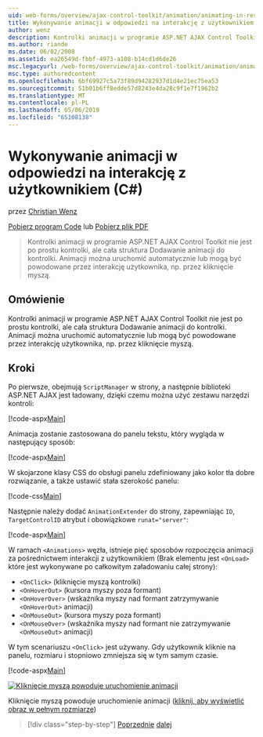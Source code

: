 ```yaml
---
uid: web-forms/overview/ajax-control-toolkit/animation/animating-in-response-to-user-interaction-cs
title: Wykonywanie animacji w odpowiedzi na interakcję z użytkownikiem (C#) | Dokumentacja firmy Microsoft
author: wenz
description: Kontrolki animacji w programie ASP.NET AJAX Control Toolkit nie jest po prostu kontrolki, ale cała struktura Dodawanie animacji do kontrolki. Animacji można w formie gwiazdek...
ms.author: riande
ms.date: 06/02/2008
ms.assetid: ea26549d-fbbf-4973-a108-b14cd1d6de26
msc.legacyurl: /web-forms/overview/ajax-control-toolkit/animation/animating-in-response-to-user-interaction-cs
msc.type: authoredcontent
ms.openlocfilehash: 6bf69927c5a73f89d94282937d1d4e21ec75ea53
ms.sourcegitcommit: 51b01b6ff8edde57d8243e4da28c9f1e7f1962b2
ms.translationtype: MT
ms.contentlocale: pl-PL
ms.lasthandoff: 05/06/2019
ms.locfileid: "65108138"
---
```

# <a name="animating-in-response-to-user-interaction-c"></a>Wykonywanie animacji w odpowiedzi na interakcję z użytkownikiem (C#)

przez [Christian Wenz](https://github.com/wenz)

[Pobierz program Code](http://download.microsoft.com/download/f/9/a/f9a26acd-8df4-4484-8a18-199e4598f411/Animation6.cs.zip) lub [Pobierz plik PDF](http://download.microsoft.com/download/6/7/1/6718d452-ff89-4d3f-a90e-c74ec2d636a3/animation6CS.pdf)

> Kontrolki animacji w programie ASP.NET AJAX Control Toolkit nie jest po prostu kontrolki, ale cała struktura Dodawanie animacji do kontrolki. Animacji można uruchomić automatycznie lub mogą być powodowane przez interakcję użytkownika, np. przez kliknięcie myszą.

## <a name="overview"></a>Omówienie

Kontrolki animacji w programie ASP.NET AJAX Control Toolkit nie jest po prostu kontrolki, ale cała struktura Dodawanie animacji do kontrolki. Animacji można uruchomić automatycznie lub mogą być powodowane przez interakcję użytkownika, np. przez kliknięcie myszą.

## <a name="steps"></a>Kroki

Po pierwsze, obejmują `ScriptManager` w strony, a następnie biblioteki ASP.NET AJAX jest ładowany, dzięki czemu można użyć zestawu narzędzi kontroli:

[!code-aspx[Main](animating-in-response-to-user-interaction-cs/samples/sample1.aspx)]

Animacja zostanie zastosowana do panelu tekstu, który wygląda w następujący sposób:

[!code-aspx[Main](animating-in-response-to-user-interaction-cs/samples/sample2.aspx)]

W skojarzone klasy CSS do obsługi panelu zdefiniowany jako kolor tła dobre rozwiązanie, a także ustawić stała szerokość panelu:

[!code-css[Main](animating-in-response-to-user-interaction-cs/samples/sample3.css)]

Następnie należy dodać `AnimationExtender` do strony, zapewniając `ID`, `TargetControlID` atrybut i obowiązkowe `runat="server"`:

[!code-aspx[Main](animating-in-response-to-user-interaction-cs/samples/sample4.aspx)]

W ramach `<Animations>` węzła, istnieje pięć sposobów rozpoczęcia animacji za pośrednictwem interakcji z użytkownikiem (Brak elementu jest `<OnLoad>` które jest wykonywane po całkowitym załadowaniu całej strony):

- `<OnClick>` (kliknięcie myszą kontrolki)
- `<OnHoverOut>` (kursora myszy poza formant)
- `<OnHoverOver>` (wskaźnika myszy nad formant zatrzymywanie `<OnHoverOut>` animacji)
- `<OnMouseOut>` (kursora myszy poza formant)
- `<OnMouseOver>` (wskaźnika myszy nad formant nie zatrzymywanie `<OnMouseOut>` animacji)

W tym scenariuszu `<OnClick>` jest używany. Gdy użytkownik kliknie na panelu, rozmiaru i stopniowo zmniejsza się w tym samym czasie.

[!code-aspx[Main](animating-in-response-to-user-interaction-cs/samples/sample5.aspx)]

[![Kliknięcie myszą powoduje uruchomienie animacji](animating-in-response-to-user-interaction-cs/_static/image2.png)](animating-in-response-to-user-interaction-cs/_static/image1.png)

Kliknięcie myszą powoduje uruchomienie animacji ([kliknij, aby wyświetlić obraz w pełnym rozmiarze](animating-in-response-to-user-interaction-cs/_static/image3.png))

> [!div class="step-by-step"]
> [Poprzednie](picking-one-animation-out-of-a-list-cs.md)
> [dalej](disabling-actions-during-animation-cs.md)
